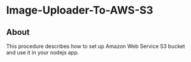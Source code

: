 # Image-Uploader-To-AWS-S3

## About
This procedure describes how to set up Amazon Web Service S3 bucket and use it in your nodejs app.

